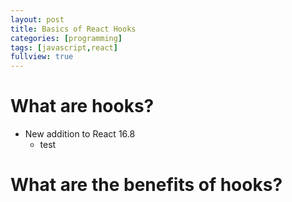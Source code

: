 ```yaml
---
layout: post
title: Basics of React Hooks
categories: [programming]
tags: [javascript,react]
fullview: true
---
```


# What are hooks?
* New addition to React 16.8
	* test	
# What are the benefits of hooks?

# 
